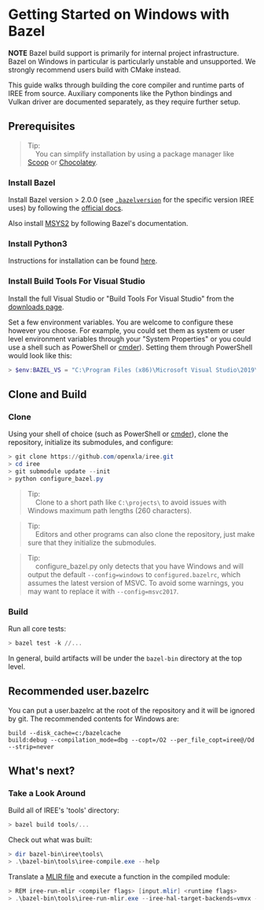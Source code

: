 # Getting Started on Windows with Bazel

**NOTE** Bazel build support is primarily for internal project infrastructure.
Bazel on Windows in particular is particularly unstable and unsupported.
We strongly recommend users build with CMake instead.

This guide walks through building the core compiler and runtime parts of IREE
from source. Auxiliary components like the Python bindings and Vulkan driver are
documented separately, as they require further setup.

## Prerequisites

> Tip:<br>
> &nbsp;&nbsp;&nbsp;&nbsp;You can simplify installation by using a package
> manager like [Scoop](https://scoop.sh/) or
> [Chocolatey](https://chocolatey.org/).

### Install Bazel

Install Bazel version > 2.0.0 (see
[`.bazelversion`](https://github.com/openxla/iree/blob/main/.bazelversion) for
the specific version IREE uses) by following the
[official docs](https://docs.bazel.build/versions/master/install-windows.html).

Also install [MSYS2](https://www.msys2.org/) by following Bazel's documentation.

### Install Python3

Instructions for installation can be found
[here](https://www.python.org/downloads/windows/).

### Install Build Tools For Visual Studio

Install the full Visual Studio or "Build Tools For Visual Studio" from the
[downloads page](https://visualstudio.microsoft.com/downloads/).

Set a few environment variables. You are welcome to configure these however you
choose. For example, you could set them as system or user level environment
variables through your "System Properties" or you could use a shell such as
PowerShell or [cmder](https://cmder.net/)). Setting them through PowerShell
would look like this:

```powershell
> $env:BAZEL_VS = "C:\Program Files (x86)\Microsoft Visual Studio\2019\BuildTools"
```

## Clone and Build

### Clone

Using your shell of choice (such as PowerShell or [cmder](https://cmder.net/)),
clone the repository, initialize its submodules, and configure:

```powershell
> git clone https://github.com/openxla/iree.git
> cd iree
> git submodule update --init
> python configure_bazel.py
```

> Tip:<br>
> &nbsp;&nbsp;&nbsp;&nbsp;Clone to a short path like `C:\projects\` to avoid
> issues with Windows maximum path lengths (260 characters).

> Tip:<br>
> &nbsp;&nbsp;&nbsp;&nbsp;Editors and other programs can also clone the
> repository, just make sure that they initialize the submodules.

> Tip:<br>
> &nbsp;&nbsp;&nbsp;&nbsp;configure_bazel.py only detects that you have Windows
> and will output the default `--config=windows` to `configured.bazelrc`, which
> assumes the latest version of MSVC. To avoid some warnings, you may want to
> replace it with `--config=msvc2017`.

### Build

Run all core tests:

```powershell
> bazel test -k //...
```

In general, build artifacts will be under the `bazel-bin` directory at the top
level.

## Recommended user.bazelrc

You can put a user.bazelrc at the root of the repository and it will be ignored
by git. The recommended contents for Windows are:

```
build --disk_cache=c:/bazelcache
build:debug --compilation_mode=dbg --copt=/O2 --per_file_copt=iree@/Od --strip=never
```

## What's next?

### Take a Look Around

Build all of IREE's 'tools' directory:

```powershell
> bazel build tools/...
```

Check out what was built:

```powershell
> dir bazel-bin\iree\tools\
> .\bazel-bin\tools\iree-compile.exe --help
```

Translate a
[MLIR file](https://github.com/openxla/iree/blob/main/samples/models/simple_abs.mlir)
and execute a function in the compiled module:

```powershell
> REM iree-run-mlir <compiler flags> [input.mlir] <runtime flags>
> .\bazel-bin\tools\iree-run-mlir.exe --iree-hal-target-backends=vmvx --print-mlir .\iree\samples\models\simple_abs.mlir --input=f32=-2
```

